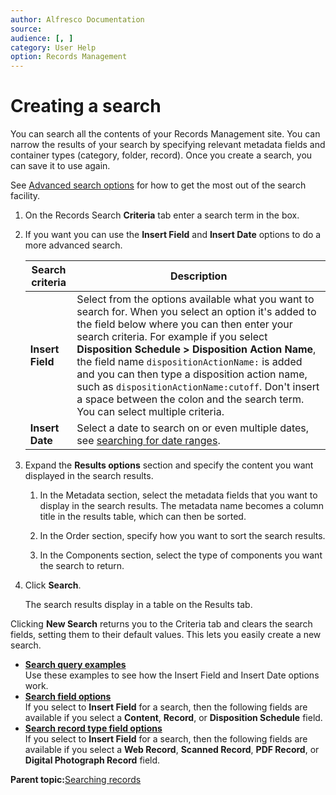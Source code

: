 ```yaml
---
author: Alfresco Documentation
source: 
audience: [, ]
category: User Help
option: Records Management
---
```


# Creating a search

You can search all the contents of your Records Management site. You can narrow the results of your search by specifying relevant metadata fields and container types \(category, folder, record\). Once you create a search, you can save it to use again.

See [Advanced search options](../concepts/rm-search-syntax.md) for how to get the most out of the search facility.

1.  On the Records Search **Criteria** tab enter a search term in the box.

2.  If you want you can use the **Insert Field** and **Insert Date** options to do a more advanced search.

    |Search criteria|Description|
    |---------------|-----------|
    |**Insert Field**|Select from the options available what you want to search for. When you select an option it's added to the field below where you can then enter your search criteria. For example if you select **Disposition Schedule \> Disposition Action Name**, the field name `dispositionActionName:` is added and you can then type a disposition action name, such as `dispositionActionName:cutoff`. Don't insert a space between the colon and the search term. You can select multiple criteria.|
    |**Insert Date**|Select a date to search on or even multiple dates, see [searching for date ranges](rm-search-daterange.md).|

3.  Expand the **Results options** section and specify the content you want displayed in the search results.

    1.  In the Metadata section, select the metadata fields that you want to display in the search results. The metadata name becomes a column title in the results table, which can then be sorted.

    2.  In the Order section, specify how you want to sort the search results.

    3.  In the Components section, select the type of components you want the search to return.

4.  Click **Search**.

    The search results display in a table on the Results tab.


Clicking **New Search** returns you to the Criteria tab and clears the search fields, setting them to their default values. This lets you easily create a new search.

-   **[Search query examples](../concepts/rm-search-examples.md)**  
Use these examples to see how the Insert Field and Insert Date options work.
-   **[Search field options](../concepts/rm-search-fields.md)**  
If you select to **Insert Field** for a search, then the following fields are available if you select a **Content**, **Record**, or **Disposition Schedule** field.
-   **[Search record type field options](../concepts/rm-search-specialfields.md)**  
If you select to **Insert Field** for a search, then the following fields are available if you select a **Web Record**, **Scanned Record**, **PDF Record**, or **Digital Photograph Record** field.

**Parent topic:**[Searching records](../concepts/rm-search.md)

